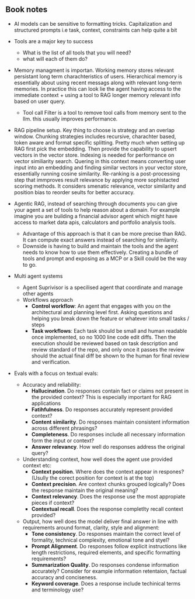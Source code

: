 ## Book notes
* AI models can be sensitive to formatting tricks. Capitalization and structured
  prompts i.e task, context, constraints can help quite a bit

* Tools are a major key to success
  * What is the list of all tools that you will need?
  * what will each of them do?

* Memory managment is importan. Working memory stores relevant persistant long
term charachteristics of users. Hierarchical memory is essentially about using
recent messags along with relevant long-term memories. In practice this can look
lie the agent having access to the immediate context + using a tool to RAG
longer memory relevant info based on user query.
  * Tool call Filter is a tool to remove tool calls from memory sent to the llm.
    this usually improves performance.

* RAG pipeline setup. Key thing to choose is strategy and an overlap window.
Chunking strategies includes recursive, charachter based, token aware and format
specific splitting. Pretty much when setting up RAG first pick the embedding.
Then provide the capability to upsert vectors in the vector store. Indexing is
needed for performance on vector similiarity search. Quering in this context
means converting user input into an embedding and finding similar vectors in
your vector store, essentially running cosine similarity. Re-ranking is a
post-processing step that immproves result relevance by applying more
sophistacted scoring methods. It considers smenatic relevance, vector similarity
and position bias to reorder seults for better accuracy.

* Agentic RAG, instead of searching through documents you can give your agent a
  set of tools to help reason about a domain. For example imagine you are
building a financial advisor agent which might have access to market data apis,
calculators and portfolio analysis tools. 
  * Advantage of this approach is that it can be more precise than RAG. It can
  compute exact answers instead of searching for similarity.
  * Downside is having to build and maintain the tools and the agent needs to
  know how to use them effectively. Creating a bundle of tools and prompt and
  exposing as a MCP or a Skill could be the way to go.
  
* Multi agent systems
  * Agent Suprivisor is a specilised agent that coordinate and manage other
  agents
  * Workflows approach
    * **Control workflow**: An agent that engages with you on the architectural and
      planning level first. Asking questions and helping you break down the
    feature or whatever into small tasks / steps
    * **Task workflows**: Each task should be small and human readable once
    implemented, so no 1000 line code edit diffs. Then the execution should be
    reviewed based on task description and review standard of the repo, and only
    once it passes the review should the actual final diff be shown to the human
    for final review and verification.
* Evals with a focus on textual evals:
  * Accuracy and reliability:
    * **Hallucination**. Do responses contain fact or claims not present in the
    provided context? This is especially important for RAG applications
    * **Fatihfulness**. Do responses accurately represent provided context?
    * **Content similarity**. Do responses maintain consistent information across
    different phrasings?
    * **Completeness**. Do responses include all necessary information form the
    input or context?
    * **Answer relevancy**. How well do responses address the original query?
  * Understanding context, how well does the agent use provided context etc:
    * **Context position**. Where does the context appear in respones? (Usully the
    corect position for context is at the top)
    * **Context precision**. Are context chunks grouped logically? Does the response
      maintain the original meaning?
    * **Context relevancy**. Does the response use the most appropiate pieces if
    context?
    * **Contextual recall**. Does the response completlty recall context provided?
  * Output, how well does the model deliver final answer in line with
  requirements around format, clarity, style and alignment:
    * **Tone consistency**. Do responses maintain the correct level of formality,
    technical complexity, emotional tone and styel?
    * **Prompt Alignment**. Do responses follow explicit instructions like length
    restrictions, required elements, and specific formatting requirements?
    * **Summarization Quality**. Do responses condense information accurately?
    Consider for example information retentaion, factual accuracy and
    conciseness.
    * **Keyword coverage**. Does a response include techinical terms and terminology
      use?
